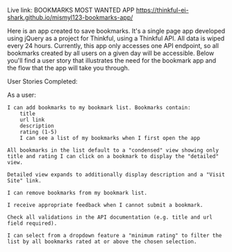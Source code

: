 Live link: 
BOOKMARKS MOST WANTED APP
https://thinkful-ei-shark.github.io/mismyl123-bookmarks-app/


Here is an app created to save bookmarks. It's a single page app developed using jQuery as a project for Thinkful, using a Thinkful API. All data is wiped every 24 hours. Currently, this app only accesses one API endpoint, so all bookmarks created by all users on a given day will be accessible. Below you'll find a user story that illustrates the need for the bookmark app and the flow that the app will take you through.


User Stories Completed:

As a user:

    I can add bookmarks to my bookmark list. Bookmarks contain:
        title
        url link
        description
        rating (1-5)
        I can see a list of my bookmarks when I first open the app

    All bookmarks in the list default to a "condensed" view showing only title and rating I can click on a bookmark to display the "detailed" view.

    Detailed view expands to additionally display description and a "Visit Site" link.

    I can remove bookmarks from my bookmark list.

    I receive appropriate feedback when I cannot submit a bookmark.

    Check all validations in the API documentation (e.g. title and url field required).

    I can select from a dropdown feature a "minimum rating" to filter the list by all bookmarks rated at or above the chosen selection. 
